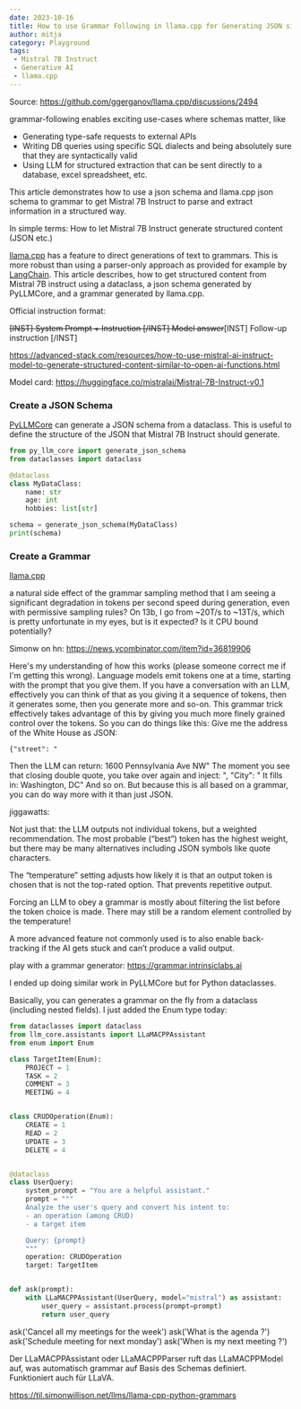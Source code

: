 ```yaml
---
date: 2023-10-16
title: How to use Grammar Following in llama.cpp for Generating JSON similar to Open AI Functions
author: mitja
category: Playground
tags:
 - Mistral 7B Instruct
 - Generative AI
 - llama.cpp
---
```


Source: https://github.com/ggerganov/llama.cpp/discussions/2494

grammar-following enables exciting use-cases where schemas matter, like

- Generating type-safe requests to external APIs
- Writing DB queries using specific SQL dialects and being absolutely sure that they are syntactically valid
- Using LLM for structured extraction that can be sent directly to a database, excel spreadsheet, etc.

This article demonstrates how to use a json schema and llama.cpp json schema to grammar to get Mistral 7B Instruct to parse and extract information in a structured way.

In simple terms: How to let Mistral 7B Instruct generate structured content (JSON etc.)

[llama.cpp](/docs/resources/tools/llama.cpp) has a feature to direct generations of text to grammars. This is more robust than using a parser-only approach as provided for example by [LangChain](/docs/resources/tools/langchain). This article describes, how to get structured content from Mistral 7B instruct using a dataclass, a json schema generated by PyLLMCore, and a grammar generated by llama.cpp.

Official instruction format:

<s>[INST] System Prompt + Instruction [/INST] Model answer</s>[INST] Follow-up instruction [/INST]

https://advanced-stack.com/resources/how-to-use-mistral-ai-instruct-model-to-generate-structured-content-similar-to-open-ai-functions.html

Model card: https://huggingface.co/mistralai/Mistral-7B-Instruct-v0.1

### Create a JSON Schema

[PyLLMCore](https://github.com/advanced-stack/py-llm-core) can generate a JSON schema from a dataclass. This is useful to define the structure of the JSON that Mistral 7B Instruct should generate.

```python
from py_llm_core import generate_json_schema
from dataclasses import dataclass

@dataclass
class MyDataClass:
    name: str
    age: int
    hobbies: list[str]

schema = generate_json_schema(MyDataClass)
print(schema)
```

### Create a Grammar

[llama.cpp]()


a natural side effect of the grammar sampling method that I am seeing a significant degradation in tokens per second speed during generation, even with permissive sampling rules?
On 13b, I go from ~20T/s to ~13T/s, which is pretty unfortunate in my eyes, but is it expected? Is it CPU bound potentially?

Simonw on hn: https://news.ycombinator.com/item?id=36819906

Here's my understanding of how this works (please someone correct me if I'm getting this wrong).
Language models emit tokens one at a time, starting with the prompt that you give them.
If you have a conversation with an LLM, effectively you can think of that as you giving it a sequence of tokens, then it generates some, then you generate more and so-on.
This grammar trick effectively takes advantage of this by giving you much more finely grained control over the tokens. So you can do things like this:
    Give me the address of the
    White House as JSON:
    
    {"street": "
Then the LLM can return:
    1600 Pennsylvania Ave NW"
The moment you see that closing double quote, you take over again and inject:
    ",
    "City": "
It fills in:
    Washington, DC"
And so on.
But because this is all based on a grammar, you can do way more with it than just JSON.

jiggawatts: 

Not just that: the LLM outputs not individual tokens, but a weighted recommendation. The most probable (“best”) token has the highest weight, but there may be many alternatives including JSON symbols like quote characters.

The “temperature” setting adjusts how likely it is that an output token is chosen that is not the top-rated option. That prevents repetitive output.

Forcing an LLM to obey a grammar is mostly about filtering the list before the token choice is made. There may still be a random element controlled by the temperature!

A more advanced feature not commonly used is to also enable back-tracking if the AI gets stuck and can’t produce a valid output.

play with a grammar generator: https://grammar.intrinsiclabs.ai

I ended up doing similar work in PyLLMCore but for Python dataclasses.

Basically, you can generates a grammar on the fly from a dataclass (including nested fields). I just added the Enum type today:

```python
from dataclasses import dataclass
from llm_core.assistants import LLaMACPPAssistant
from enum import Enum

class TargetItem(Enum):
    PROJECT = 1
    TASK = 2
    COMMENT = 3
    MEETING = 4


class CRUDOperation(Enum):
    CREATE = 1
    READ = 2
    UPDATE = 3
    DELETE = 4


@dataclass
class UserQuery:
    system_prompt = "You are a helpful assistant."
    prompt = """
    Analyze the user's query and convert his intent to:
    - an operation (among CRUD)
    - a target item

    Query: {prompt}
    """
    operation: CRUDOperation
    target: TargetItem


def ask(prompt):
    with LLaMACPPAssistant(UserQuery, model="mistral") as assistant:
        user_query = assistant.process(prompt=prompt)
        return user_query
```

ask('Cancel all my meetings for the week')
ask('What is the agenda ?')
ask('Schedule meeting for next monday')
ask('When is my next meeting ?')

Der LLaMACPPAssistant oder LLaMACPPParser ruft das LLaMACPPModel auf, was automatisch grammar auf Basis des Schemas definiert. Funktioniert auch für LLaVA.

https://til.simonwillison.net/llms/llama-cpp-python-grammars